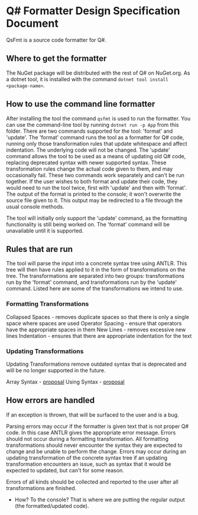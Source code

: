﻿# Q# Formatter Design Specification Document

QsFmt is a source code formatter for Q#.

## Where to get the formatter

The <package-name> NuGet package will be distributed with the rest of Q# on NuGet.org.
As a dotnet tool, it is installed with the command `dotnet tool install <package-name>`.

## How to use the command line formatter

After installing the tool the command `qsfmt` is used to run the formatter.
You can use the command-line tool by running `dotnet run -p App` from this folder.
There are two commands supported for the tool: 'format' and 'update'.
The 'format' command runs the tool as a formatter for Q# code, running only those transformation rules that update whitespace and affect indentation. The underlying code will not be changed.
The 'update' command allows the tool to be used as a means of updating old Q# code, replacing deprecated syntax with newer supported syntax. These transformation rules change the actual code given to them, and may occasionally fail.
These two commands work separately and can't be run together. If the user wishes to both format and update their code, they would need to run the tool twice, first with 'update' and then with 'format'.
The output of the format is printed to the console; it won't overwrite the source file given to it. This output may be redirected to a file through the usual console methods.

The tool will initially only support the 'update' command, as the formatting functionality is still being worked on. The 'format' command will be unavailable until it is supported.

## Rules that are run

The tool will parse the input into a concrete syntax tree using ANTLR. This tree will then have rules applied to it in the form of transformations on the tree.
The transformations are separated into two groups: transformations run by the 'format' command, and transformations run by the 'update' command.
Listed here are some of the transformations we intend to use.

### Formatting Transformations

Collapsed Spaces - removes duplicate spaces so that there is only a single space where spaces are used
Operator Spacing - ensure that operators have the appropriate spaces in them
New Lines - removes excessive new lines
Indentation - ensures that there are appropriate indentation for the text

### Updating Transformations

Updating Transformations remove outdated syntax that is deprecated and will be no longer supported in the future.

Array Syntax - [proposal](https://github.com/microsoft/qsharp-language/blob/main/Approved/2-enhanced-array-literals.md)
Using Syntax - [proposal](https://github.com/microsoft/qsharp-language/blob/main/Approved/1-implicitly-scoped-qubit-allocation.md)

## How errors are handled

If an exception is thrown, that will be surfaced to the user and is a bug.

Parsing errors may occur if the formatter is given text that is not proper Q# code. In this case ANTLR gives the appropriate error message.
Errors should not occur during a formatting transformation. All formatting transformations should never encounter the syntax they are expected to change and be unable to perform the change.
Errors may occur during an updating transformation of the concrete syntax tree if an updating transformation encounters an issue, such as syntax that it would be expected to updated, but can't for some reason.

Errors of all kinds should be collected and reported to the user after all transformations are finished.
 - How? To the console? That is where we are putting the regular output (the formatted/updated code).

